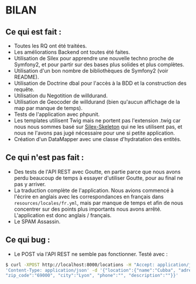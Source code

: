 BILAN
=====

Ce qui est fait :
-----------------

* Toutes les RQ ont été traitées.
* Les améliorations Backend ont toutes été faites.
* Utilisation de Silex pour apprendre une nouvelle techno proche de Symfony2, et pour partir sur des bases plus solides et plus complètes.
* Utilisation d'un bon nombre de bibliothèques de Symfony2 (voir README).
* Utilisation de Doctrine dbal pour l'accès à la BDD et la construction des requête.
* Utilisation du Negotition de willdurand.
* Utilisation de Geocoder de willdurand (bien qu'aucun affichage de la map par manque de temps).
* Tests de l'application avec phpunit.
* Les templates utilisent Twig mais ne portent pas l'extension .twig car nous nous sommes basé sur [Silex-Skeleton](https://github.com/fabpot/Silex-Skeleton) qui ne les utilisent pas, et nous ne l'avons pas jugé nécessaire pour une si petite application.
* Création d'un DataMapper avec une classe d'hydratation des entités.

Ce qui n'est pas fait :
-----------------------

* Des tests de l'API REST avec Goutte, en partie parce que nous avons perdu beaucoup de temps à essayer d'utiliser Goutte, pour au final ne pas y arriver.
* La traduction complète de l'application. Nous avions commencé à l'écrire en anglais avec les correspondances en français dans `resources/locales/fr.yml`, mais par manque de temps et afin de nous concentrer sur des points plus importants nous avons arrêté. L'application est donc anglais / français.
* Le SPAM Assassin.

Ce qui bug :
------------

* Le POST via l'API REST ne semble pas fonctionner. Testé avec : 
``` bash
$ curl -XPOST http://localhost:8000/locations -H "Accept: application/json" -H 
'Content-Type: application/json' -d '{"location":{"name":"Cubba", "adress":"Rue machin",
"zip_code":"69000", "city":"Lyon", "phone":"", "description":""}}'
``` 
